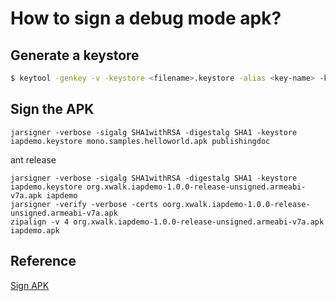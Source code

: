 # How to sign a debug mode apk?

## Generate a keystore
```Bash
$ keytool -genkey -v -keystore <filename>.keystore -alias <key-name> -keyalg RSA -keysize 2048 -validity 10000
```

## Sign the APK
```
jarsigner -verbose -sigalg SHA1withRSA -digestalg SHA1 -keystore iapdemo.keystore mono.samples.helloworld.apk publishingdoc
```

ant release
```
jarsigner -verbose -sigalg SHA1withRSA -digestalg SHA1 -keystore iapdemo.keystore org.xwalk.iapdemo-1.0.0-release-unsigned.armeabi-v7a.apk iapdemo
jarsigner -verify -verbose -certs oorg.xwalk.iapdemo-1.0.0-release-unsigned.armeabi-v7a.apk
zipalign -v 4 org.xwalk.iapdemo-1.0.0-release-unsigned.armeabi-v7a.apk iapdemo.apk
```

## Reference
[Sign APK](http://developer.android.com/tools/publishing/app-signing.html)
